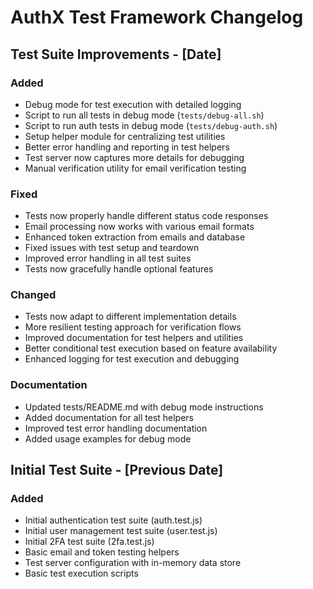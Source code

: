 # AuthX Test Framework Changelog

## Test Suite Improvements - [Date]

### Added
- Debug mode for test execution with detailed logging
- Script to run all tests in debug mode (`tests/debug-all.sh`)
- Script to run auth tests in debug mode (`tests/debug-auth.sh`)
- Setup helper module for centralizing test utilities
- Better error handling and reporting in test helpers
- Test server now captures more details for debugging
- Manual verification utility for email verification testing

### Fixed
- Tests now properly handle different status code responses
- Email processing now works with various email formats
- Enhanced token extraction from emails and database
- Fixed issues with test setup and teardown
- Improved error handling in all test suites
- Tests now gracefully handle optional features

### Changed
- Tests now adapt to different implementation details
- More resilient testing approach for verification flows
- Improved documentation for test helpers and utilities
- Better conditional test execution based on feature availability
- Enhanced logging for test execution and debugging

### Documentation
- Updated tests/README.md with debug mode instructions
- Added documentation for all test helpers
- Improved test error handling documentation
- Added usage examples for debug mode

## Initial Test Suite - [Previous Date]

### Added
- Initial authentication test suite (auth.test.js)
- Initial user management test suite (user.test.js)
- Initial 2FA test suite (2fa.test.js)
- Basic email and token testing helpers
- Test server configuration with in-memory data store
- Basic test execution scripts 